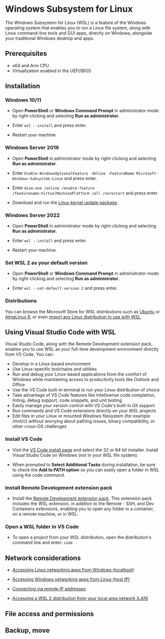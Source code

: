 # Windows Subsystem for Linux

The Windows Subsystem for Linux (WSL) is a feature of the Windows operating system that enables you to run a Linux file system, along with Linux command-line tools and GUI apps, directly on Windows, alongside your traditional Windows desktop and apps.

## Prerequisites

- x64 and Arm CPU
- Virtualization enabled in the UEFI/BIOS

## Installation

### Windows 10/11

- Open **PowerShell** or **Windows Command Prompt** in administrator mode by right-clicking and selecting **Run as administrator**.

- Enter `wsl --install` and press enter.

- Restart your machine.

### Windows Server 2019

- Open **PowerShell** in administrator mode by right-clicking and selecting **Run as administrator**.

- Enter `Enable-WindowsOptionalFeature -Online -FeatureName Microsoft-Windows-Subsystem-Linux` and press enter.

- Enter `dism.exe /online /enable-feature /featurename:VirtualMachinePlatform /all /norestart` and press enter.

- Download and run the [Linux kernel update package](https://wslstorestorage.blob.core.windows.net/wslblob/wsl_update_x64.msi).

### Windows Server 2022

- Open **PowerShell** in administrator mode by right-clicking and selecting **Run as administrator**.

- Enter `wsl --install` and press enter.

- Restart your machine.

### Set WSL 2 as your default version

- Open **PowerShell** or **Windows Command Prompt** in administrator mode by right-clicking and selecting **Run as administrator**.

- Enter `wsl --set-default-version 2` and press enter.

### Distributions

You can browse the Microsoft Store for WSL distributions such as [Ubuntu](https://www.microsoft.com/store/productId/9PDXGNCFSCZV) or [AlmaLinux 9](https://www.microsoft.com/store/productId/9P5RWLM70SN9), or even [import any Linux distribution to use with WSL](https://learn.microsoft.com/en-us/windows/wsl/use-custom-distro).

## Using Visual Studio Code with WSL

Visual Studio Code, along with the Remote Development extension pack, enables you to use WSL as your full-time development environment directly from VS Code. You can:

- Develop in a Linux-based environment
- Use Linux-specific toolchains and utilities
- Run and debug your Linux-based applications from the comfort of Windows while maintaining access to productivity tools like Outlook and Office
- Use the VS Code built-in terminal to run your Linux distribution of choice
- Take advantage of VS Code features like Intellisense code completion, linting, debug support, code snippets, and unit testing
- Easily manage your version control with VS Code's built-in Git support
- Run commands and VS Code extensions directly on your WSL projects
- Edit files in your Linux or mounted Windows filesystem (for example /mnt/c) without worrying about pathing issues, binary compatibility, or other cross-OS challenges

### Install VS Code

- Visit the [VS Code install page](https://code.visualstudio.com/download) and select the 32 or 64 bit installer. Install Visual Studio Code on Windows (not in your WSL file system).

- When prompted to **Select Additional Tasks** during installation, be sure to check the **Add to PATH option** so you can easily open a folder in WSL using the code command.

### Install Remote Development extension pack

- Install the [Remote Development extension pack](https://marketplace.visualstudio.com/items?itemName=ms-vscode-remote.vscode-remote-extensionpack). This extension pack includes the WSL extension, in addition to the Remote - SSH, and Dev Containers extensions, enabling you to open any folder in a container, on a remote machine, or in WSL.

### Open a WSL folder in VS Code

- To open a project from your WSL distribution, open the distribution's command line and enter: `code .`

## Network considerations

- [Accessing Linux networking apps from Windows (localhost)](https://learn.microsoft.com/en-us/windows/wsl/networking#accessing-linux-networking-apps-from-windows-localhost)

- [Accessing Windows networking apps from Linux (host IP)](https://learn.microsoft.com/en-us/windows/wsl/networking#accessing-windows-networking-apps-from-linux-host-ip)

- [Connecting via remote IP addresses](https://learn.microsoft.com/en-us/windows/wsl/networking#connecting-via-remote-ip-addresses)

- [Accessing a WSL 2 distribution from your local area network (LAN)](https://learn.microsoft.com/en-us/windows/wsl/networking#accessing-a-wsl-2-distribution-from-your-local-area-network-lan)


## File access and permissions

## Backup, move